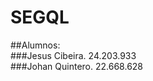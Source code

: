# SEGQL


##Alumnos:                   
###Jesus Cibeira. 24.203.933  
###Johan Quintero. 22.668.628 
